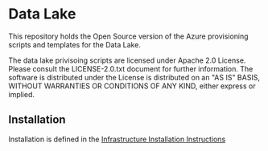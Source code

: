 # Data Lake

This repository holds the Open Source version of the Azure provisioning scripts and templates for the Data Lake. 

The data lake privisoing scripts are licensed under Apache 2.0 License. Please consult the LICENSE-2.0.txt document for further information. The software is distributed under the License is distributed on an "AS IS" BASIS, WITHOUT WARRANTIES OR CONDITIONS OF ANY KIND, either express or implied.

## Installation

Installation is defined in the [Infrastructure Installation Instructions](infra_automation/infrastructure_installation_instructions.md)